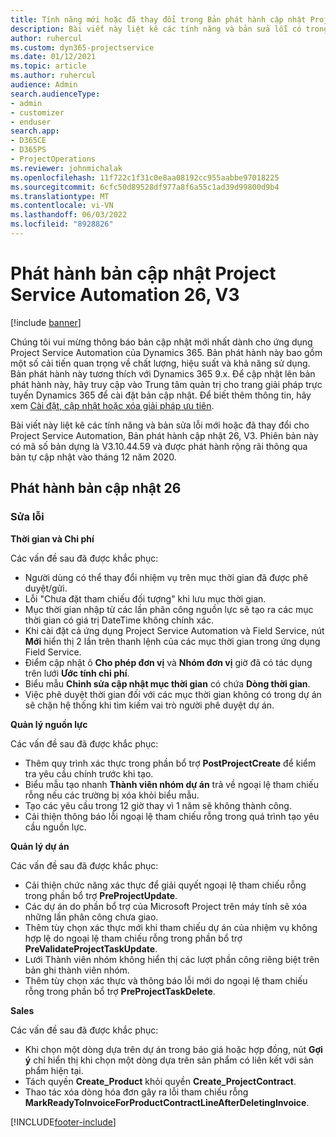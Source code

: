 ```yaml
---
title: Tính năng mới hoặc đã thay đổi trong Bản phát hành cập nhật Project Service Automation 26, V3
description: Bài viết này liệt kê các tính năng và bản sửa lỗi có trong Bản phát hành cập nhật Project Service Automation 26, V3.
author: ruhercul
ms.custom: dyn365-projectservice
ms.date: 01/12/2021
ms.topic: article
ms.author: ruhercul
audience: Admin
search.audienceType:
- admin
- customizer
- enduser
search.app:
- D365CE
- D365PS
- ProjectOperations
ms.reviewer: johnmichalak
ms.openlocfilehash: 11f722c1f31c0e8aa08192cc955aabbe97018225
ms.sourcegitcommit: 6cfc50d89528df977a8f6a55c1ad39d99800d9b4
ms.translationtype: MT
ms.contentlocale: vi-VN
ms.lasthandoff: 06/03/2022
ms.locfileid: "8928826"
---
```

# <a name="project-service-automation-update-release-26-v3"></a>Phát hành bản cập nhật Project Service Automation 26, V3

[!include [banner](../includes/psa-now-project-operations.md)]

Chúng tôi vui mừng thông báo bản cập nhật mới nhất dành cho ứng dụng Project Service Automation của Dynamics 365. Bản phát hành này bao gồm một số cải tiến quan trọng về chất lượng, hiệu suất và khả năng sử dụng. Bản phát hành này tương thích với Dynamics 365 9.x. Để cập nhật lên bản phát hành này, hãy truy cập vào Trung tâm quản trị cho trang giải pháp trực tuyến Dynamics 365 để cài đặt bản cập nhật. Để biết thêm thông tin, hãy xem [Cài đặt, cập nhật hoặc xóa giải pháp ưu tiên](/power-platform/admin/install-remove-preferred-solution).

Bài viết này liệt kê các tính năng và bản sửa lỗi mới hoặc đã thay đổi cho Project Service Automation, Bản phát hành cập nhật 26, V3. Phiên bản này có mã số bản dựng là V3.10.44.59 và được phát hành rộng rãi thông qua bản tự cập nhật vào tháng 12 năm 2020.

## <a name="update-release-26"></a>Phát hành bản cập nhật 26

### <a name="bug-fixes"></a>Sửa lỗi

**Thời gian và Chi phí**

Các vấn đề sau đã được khắc phục:

- Người dùng có thể thay đổi nhiệm vụ trên mục thời gian đã được phê duyệt/gửi.
- Lỗi "Chưa đặt tham chiếu đối tượng" khi lưu mục thời gian.
- Mục thời gian nhập từ các lần phân công nguồn lực sẽ tạo ra các mục thời gian có giá trị DateTime không chính xác.
- Khi cài đặt cả ứng dụng Project Service Automation và Field Service, nút **Mới** hiển thị 2 lần trên thanh lệnh của các mục thời gian trong ứng dụng Field Service.
- Điểm cập nhật ô **Cho phép đơn vị** và **Nhóm đơn vị** giờ đã có tác dụng trên lưới **Ước tính chi phí**.
- Biểu mẫu **Chỉnh sửa cập nhật mục thời gian** có chứa **Dòng thời gian**.
- Việc phê duyệt thời gian đối với các mục thời gian không có trong dự án sẽ chặn hệ thống khi tìm kiếm vai trò người phê duyệt dự án.

**Quản lý nguồn lực**

Các vấn đề sau đã được khắc phục:

- Thêm quy trình xác thực trong phần bổ trợ **PostProjectCreate** để kiểm tra yêu cầu chính trước khi tạo.
- Biểu mẫu tạo nhanh **Thành viên nhóm dự án** trả về ngoại lệ tham chiếu rỗng nếu các trường bị xóa khỏi biểu mẫu.
- Tạo các yêu cầu trong 12 giờ thay vì 1 năm sẽ không thành công.
- Cải thiện thông báo lỗi ngoại lệ tham chiếu rỗng trong quá trình tạo yêu cầu nguồn lực.

**Quản lý dự án**

Các vấn đề sau đã được khắc phục:

- Cải thiện chức năng xác thực để giải quyết ngoại lệ tham chiếu rỗng trong phần bổ trợ **PreProjectUpdate**.
- Các dự án do phần bổ trợ của Microsoft Project trên máy tính sẽ xóa những lần phân công chưa giao.
- Thêm tùy chọn xác thực mới khi tham chiếu dự án của nhiệm vụ không hợp lệ do ngoại lệ tham chiếu rỗng trong phần bổ trợ **PreValidateProjectTaskUpdate**.
- Lưới Thành viên nhóm không hiển thị các lượt phần công riêng biệt trên bản ghi thành viên nhóm.
- Thêm tùy chọn xác thực và thông báo lỗi mới do ngoại lệ tham chiếu rỗng trong phần bổ trợ **PreProjectTaskDelete**.

**Sales**

Các vấn đề sau đã được khắc phục:

- Khi chọn một dòng dựa trên dự án trong báo giá hoặc hợp đồng, nút **Gợi ý** chỉ hiển thị khi chọn một dòng dựa trên sản phẩm có liên kết với sản phẩm hiện tại.
- Tách quyền **Create_Product** khỏi quyền **Create_ProjectContract**.
- Thao tác xóa dòng hóa đơn gây ra lỗi tham chiếu rỗng **MarkReadyToInvoiceForProductContractLineAfterDeletingInvoice**.


[!INCLUDE[footer-include](../includes/footer-banner.md)]
